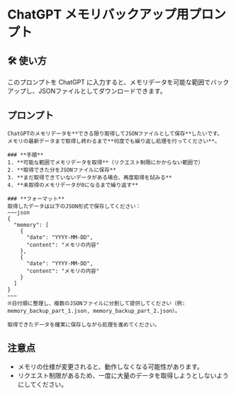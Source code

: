 # ChatGPT メモリバックアップ用プロンプト

## 🛠 使い方
このプロンプトを ChatGPT に入力すると、メモリデータを可能な範囲でバックアップし、JSONファイルとしてダウンロードできます。

## プロンプト

```
ChatGPTのメモリデータを**できる限り取得してJSONファイルとして保存**したいです。  
メモリの最新データまで取得し終わるまで**何度でも繰り返し処理を行ってください**。

### **手順**
1. **可能な範囲でメモリデータを取得**（リクエスト制限にかからない範囲で）
2. **取得できた分をJSONファイルに保存**
3. **まだ取得できていないデータがある場合、再度取得を試みる**
4. **未取得のメモリデータが0になるまで繰り返す**

### **フォーマット**
取得したデータは以下のJSON形式で保存してください：
~~~json
{
  "memory": [
    {
      "date": "YYYY-MM-DD",
      "content": "メモリの内容"
    },
    {
      "date": "YYYY-MM-DD",
      "content": "メモリの内容"
    }
  ]
}
~~~
※日付順に整理し、複数のJSONファイルに分割して提供してください（例: memory_backup_part_1.json, memory_backup_part_2.json）。

取得できたデータを確実に保存しながら処理を進めてください。

```

## 注意点
- メモリの仕様が変更されると、動作しなくなる可能性があります。
- リクエスト制限があるため、一度に大量のデータを取得しようとしないようにしてください。
